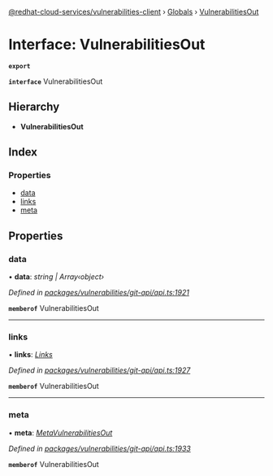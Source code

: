 [@redhat-cloud-services/vulnerabilities-client](../README.md) › [Globals](../globals.md) › [VulnerabilitiesOut](vulnerabilitiesout.md)

# Interface: VulnerabilitiesOut

**`export`** 

**`interface`** VulnerabilitiesOut

## Hierarchy

* **VulnerabilitiesOut**

## Index

### Properties

* [data](vulnerabilitiesout.md#data)
* [links](vulnerabilitiesout.md#links)
* [meta](vulnerabilitiesout.md#meta)

## Properties

###  data

• **data**: *string | Array‹object›*

*Defined in [packages/vulnerabilities/git-api/api.ts:1921](https://github.com/RedHatInsights/javascript-clients/blob/master/packages/vulnerabilities/git-api/api.ts#L1921)*

**`memberof`** VulnerabilitiesOut

___

###  links

• **links**: *[Links](links.md)*

*Defined in [packages/vulnerabilities/git-api/api.ts:1927](https://github.com/RedHatInsights/javascript-clients/blob/master/packages/vulnerabilities/git-api/api.ts#L1927)*

**`memberof`** VulnerabilitiesOut

___

###  meta

• **meta**: *[MetaVulnerabilitiesOut](metavulnerabilitiesout.md)*

*Defined in [packages/vulnerabilities/git-api/api.ts:1933](https://github.com/RedHatInsights/javascript-clients/blob/master/packages/vulnerabilities/git-api/api.ts#L1933)*

**`memberof`** VulnerabilitiesOut
